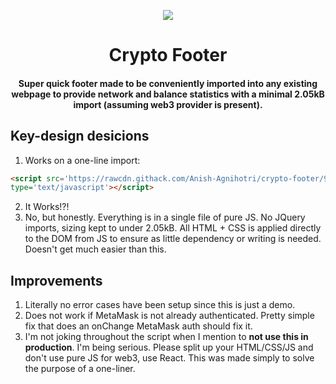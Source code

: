 <p align='center'><img src='https://mycrypto.com/common/assets/images/logo-mycrypto.svg' /></p>
<h1 align='center'>Crypto Footer</h1>
<h4 align='center'> Super quick footer made to be conveniently imported into any existing webpage to provide network and balance statistics with a minimal 2.05kB import (assuming web3 provider is present).</h4>

## Key-design desicions
1. Works on a one-line import:
```html
<script src='https://rawcdn.githack.com/Anish-Agnihotri/crypto-footer/9535dbdfbffc4b19b067c38593160b0551f235f9/footer.min.js' 
type='text/javascript'></script>
```
2. It Works!?!
3. No, but honestly. Everything is in a single file of pure JS. No JQuery imports, sizing kept to under 2.05kB. All HTML + CSS is applied directly to the DOM from JS to ensure as little dependency or writing is needed. Doesn't get much easier than this.

## Improvements
1. Literally no error cases have been setup since this is just a demo. 
2. Does not work if MetaMask is not already authenticated. Pretty simple fix that does an onChange MetaMask auth should fix it.
3. I'm not joking throughout the script when I mention to **not use this in production**. I'm being serious. Please split up your HTML/CSS/JS and don't use pure JS for web3, use React. This was made simply to solve the purpose of a one-liner.
